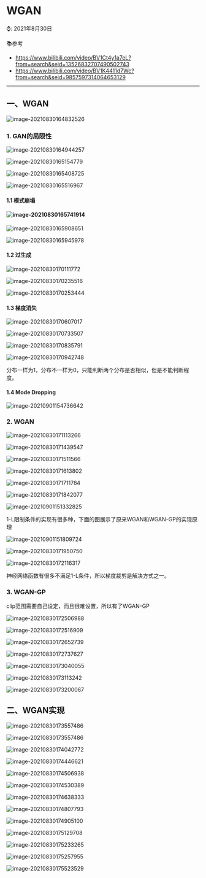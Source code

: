 

# WGAN

⌚️: 2021年8月30日

📚参考

- https://www.bilibili.com/video/BV1Ct4y1a7eL?from=search&seid=13526832707490502743
- https://www.bilibili.com/video/BV1K4411d7Wc?from=search&seid=9857597314064653129



---

## 一、WGAN

![image-20210830164832526](imgs/image-20210830164832526.png)

### 1. GAN的局限性

![image-20210830164944257](imgs/image-20210830164944257.png)

![image-20210830165154779](imgs/image-20210830165154779.png)

![image-20210830165408725](imgs/image-20210830165408725.png)



![image-20210830165516967](imgs/image-20210830165516967.png)



#### 1.1 模式崩塌

#### ![image-20210830165741914](imgs/image-20210830165741914.png)

![image-20210830165908651](imgs/image-20210830165908651.png)

![image-20210830165945978](imgs/image-20210830165945978.png)



#### 1.2 过生成

![image-20210830170111772](imgs/image-20210830170111772.png)

![image-20210830170235516](imgs/image-20210830170235516.png)

![image-20210830170253444](imgs/image-20210830170253444.png)

#### 1.3 梯度消失

![image-20210830170607017](imgs/image-20210830170607017.png)

![image-20210830170733507](imgs/image-20210830170733507.png)

![image-20210830170835791](imgs/image-20210830170835791.png)

![image-20210830170942748](imgs/image-20210830170942748.png)

分布一样为1，分布不一样为0，只能判断两个分布是否相似，但是不能判断程度。

#### 1.4 Mode Dropping

![image-20210901154736642](imgs/image-20210901154736642.png)

### 2. WGAN

![image-20210830171113266](imgs/image-20210830171113266.png)

![image-20210830171439547](imgs/image-20210830171439547.png)

![image-20210830171511566](imgs/image-20210830171511566.png)

![image-20210830171613802](imgs/image-20210830171613802.png)

![image-20210830171711784](imgs/image-20210830171711784.png)

![image-20210830171842077](imgs/image-20210830171842077.png)

![image-20210901151332825](imgs/image-20210901151332825.png)



1-L限制条件的实现有很多种，下面的图展示了原来WGAN和WGAN-GP的实现原理

![image-20210901151809724](imgs/image-20210901151809724.png)

![image-20210830171950750](imgs/image-20210830171950750.png)

![image-20210830172116317](imgs/image-20210830172116317.png)

神经网络函数有很多不满足1-L条件，所以梯度裁剪是解决方式之一。

### 3. WGAN-GP

clip范围需要自己设定，而且很难设置，所以有了WGAN-GP

![image-20210830172506988](imgs/image-20210830172506988.png)

![image-20210830172516909](imgs/image-20210830172516909.png)

![image-20210830172652739](imgs/image-20210830172652739.png)

![image-20210830172737627](imgs/image-20210830172737627.png)

![image-20210830173040055](imgs/image-20210830173040055.png)

![image-20210830173113242](imgs/image-20210830173113242.png)

![image-20210830173200067](imgs/image-20210830173200067.png)

## 二、WGAN实现

![image-20210830173557486](imgs/image-20210830173557486.png)

![image-20210830173557486](imgs/image-20210830164458757.png)

![image-20210830174042772](imgs/image-20210830174042772.png)

![image-20210830174446621](imgs/image-20210830174446621.png)

![image-20210830174506938](imgs/image-20210830174506938.png)

![image-20210830174530389](imgs/image-20210830174530389.png)

![image-20210830174638333](imgs/image-20210830174638333.png)

![image-20210830174807793](imgs/image-20210830174807793.png)

![image-20210830174905100](imgs/image-20210830174905100.png)

![image-20210830175129708](imgs/image-20210830175129708.png)

![image-20210830175233265](imgs/image-20210830175233265.png)

![image-20210830175257955](imgs/image-20210830175257955.png)

![image-20210830175523529](imgs/image-20210830175523529.png)



